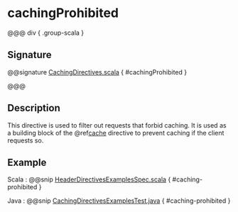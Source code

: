 # cachingProhibited

@@@ div { .group-scala }

## Signature

@@signature [CachingDirectives.scala](/http-caching/src/main/scala/akka/http/scaladsl/server/directives/CachingDirectives.scala) { #cachingProhibited }

@@@

## Description

This directive is used to filter out requests that forbid caching. It is used as a building block of the @ref[cache](cache.md) directive to prevent caching if the client requests so.

## Example

Scala
:  @@snip [HeaderDirectivesExamplesSpec.scala]($root$/src/test/scala/docs/http/scaladsl/server/directives/CachingDirectivesExamplesSpec.scala) { #caching-prohibited }

Java
:  @@snip [CachingDirectivesExamplesTest.java]($root$/src/test/java/docs/http/javadsl/server/directives/CachingDirectivesExamplesTest.java) { #caching-prohibited }
